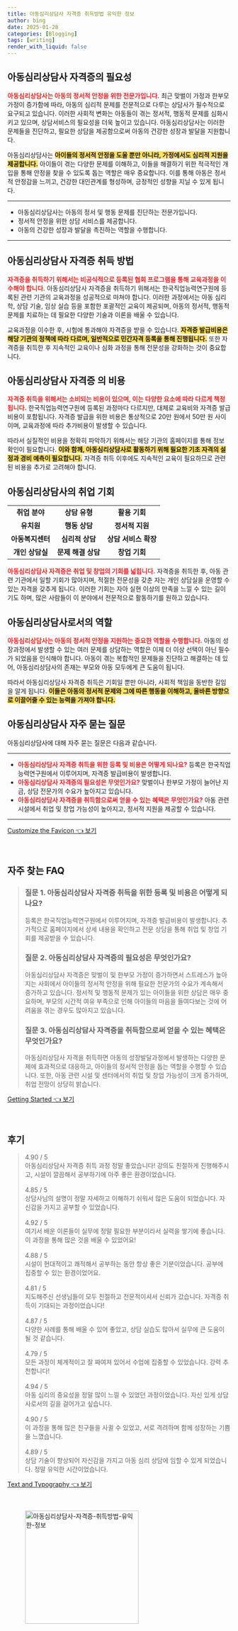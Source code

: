 ```yaml
---
title: 아동심리상담사 자격증 취득방법 유익한 정보
author: bing
date: 2025-01-28
categories: [Blogging]
tags: [writing]
render_with_liquid: false
---
```



<h2 id='아동심리상담사_자격증의_필요성'>아동심리상담사 자격증의 필요성</h2>

<p><b><span style="color: #ee2323;">아동심리상담사는 아동의 정서적 안정을 위한 전문가입니다.</span></b> 최근 맞벌이 가정과 한부모 가정이 증가함에 따라, 아동의 심리적 문제를 전문적으로 다루는 상담사가 필수적으로 요구되고 있습니다. 이러한 사회적 변화는 아동들이 겪는 정서적, 행동적 문제를 심화시키고 있으며, 상담서비스의 필요성을 더욱 높이고 있습니다. 아동심리상담사는 이러한 문제들을 진단하고, 필요한 상담을 제공함으로써 아동의 건강한 성장과 발달을 지원합니다. </p>

<p>아동심리상담사는 <b><span style="background-color: #ffe066;">아이들의 정서적 안정을 도울 뿐만 아니라, 가정에서도 심리적 지원을 제공합니다.</span></b> 아이들이 겪는 다양한 문제를 이해하고, 이들을 해결하기 위한 적극적인 개입을 통해 안정을 찾을 수 있도록 돕는 역할은 매우 중요합니다. 이를 통해 아동은 정서적 안정감을 느끼고, 건강한 대인관계를 형성하며, 긍정적인 성향을 지닐 수 있게 됩니다.</p>

<hr />

<ul>
    <li>아동심리상담사는 아동의 정서 및 행동 문제를 진단하는 전문가입니다.</li>
    <li>정서적 안정을 위한 상담 서비스를 제공합니다.</li>
    <li>아동의 건강한 성장과 발달을 촉진하는 역할을 수행합니다.</li>
</ul>

<hr />

<h2 id='아동심리상담사_자격증_취득방법'>아동심리상담사 자격증 취득 방법</h2>

<p><b><span style="color: #ee2323;">자격증을 취득하기 위해서는 비공식적으로 등록된 협회 프로그램을 통해 교육과정을 이수해야 합니다.</span></b> 아동심리상담사 자격증을 취득하기 위해서는 한국직업능력연구원에 등록된 관련 기관의 교육과정을 성공적으로 마쳐야 합니다. 이러한 과정에서는 아동 심리학, 상담 기술, 임상 실습 등을 포함한 포괄적인 교육이 제공되며, 아동의 정서적, 행동적 문제를 치료하는 데 필요한 다양한 기술과 이론을 배울 수 있습니다. </p>

<p>교육과정을 이수한 후, 시험에 통과해야 자격증을 받을 수 있습니다. <b><span style="background-color: #ffe066;">자격증 발급비용은 해당 기관의 정책에 따라 다르며, 일반적으로 민간자격 등록을 통해 진행됩니다.</span></b> 또한 자격증을 취득한 후 지속적인 교육이나 심화 과정을 통해 전문성을 강화하는 것이 중요합니다.</p>

<h2 id='아동심리상담사_자격증_의_비용'>아동심리상담사 자격증 의 비용</h2>

<p><b><span style="color: #ee2323;">자격증 취득을 위해서는 소비되는 비용이 있으며, 이는 다양한 요소에 따라 다르게 책정됩니다.</span></b> 한국직업능력연구원에 등록된 과정마다 다르지만, 대체로 교육비와 자격증 발급비용이 포함됩니다. 자격증 발급을 위한 비용은 통상적으로 20만 원에서 50만 원 사이이며, 교육과정에 따라 추가비용이 발생할 수 있습니다.</p>

<p>따라서 실질적인 비용을 정확히 파악하기 위해서는 해당 기관의 홈페이지를 통해 정보 확인이 필요합니다. <b><span style="background-color: #ffe066;">이와 함께, 아동심리상담사로 활동하기 위해 필요한 기초 자격의 설정과 경비 예측이 필요합니다.</span></b> 자격증 취득 이후에도 지속적인 교육이 필요하므로 관련된 비용을 추가로 고려해야 합니다.</p>

<h2 id='아동심리상담사_취업기회'>아동심리상담사의 취업 기회</h2>

<table>
    <tr>
        <td style="text-align: center; height: 17px;"><b>취업 분야</b></td>
        <td style="text-align: center; height: 17px;"><b>상담 유형</b></td>
        <td style="text-align: center; height: 17px;"><b>활용 기회</b></td>
    </tr>
    <tr>
        <td style="text-align: center; height: 17px;"><b>유치원</b></td>
        <td style="text-align: center; height: 17px;"><b>행동 상담</b></td>
        <td style="text-align: center; height: 17px;"><b>정서적 지원</b></td>
    </tr>
    <tr>
        <td style="text-align: center; height: 17px;"><b>아동복지센터</b></td>
        <td style="text-align: center; height: 17px;"><b>심리적 상담</b></td>
        <td style="text-align: center; height: 17px;"><b>상담 서비스 확장</b></td>
    </tr>
    <tr>
        <td style="text-align: center; height: 17px;"><b>개인 상담실</b></td>
        <td style="text-align: center; height: 17px;"><b>문제 해결 상담</b></td>
        <td style="text-align: center; height: 17px;"><b>창업 기회</b></td>
    </tr>
</table>

<p><b><span style="color: #ee2323;">아동심리상담사 자격증은 취업 및 창업의 기회를 넓힙니다.</span></b> 자격증을 취득한 후, 아동 관련 기관에서 일할 기회가 많아지며, 적절한 전문성을 갖춘 자는 개인 상담실을 운영할 수 있는 자격을 갖추게 됩니다. 이러한 기회는 자아 실현 이상의 만족을 느낄 수 있는 길이기도 하며, 많은 사람들이 이 분야에서 전문적으로 활동하기를 원하고 있습니다.</p>

<h2 id='아동심리상담사_정서적_안정'>아동심리상담사로서의 역할</h2>

<p><b><span style="color: #ee2323;">아동심리상담사는 아동의 정서적 안정을 지원하는 중요한 역할을 수행합니다.</span></b> 아동의 성장과정에서 발생할 수 있는 여러 문제를 상담하는 역할은 이제 더 이상 선택이 아닌 필수가 되었음을 인식해야 합니다. 아동이 겪는 복합적인 문제들을 진단하고 해결하는 데 있어, 아동심리상담사의 존재는 부모와 아동 모두에게 큰 도움이 됩니다.</p>

<p>따라서 아동심리상담사 자격증 취득은 기회일 뿐만 아니라, 사회적 책임을 동반한 길임을 알게 됩니다. <b><span style="background-color: #ffe066;">이들은 아동의 정서적 문제와 그에 따른 행동을 이해하고, 올바른 방향으로 이끌어줄 수 있는 능력을 가져야 합니다.</span></b> </p>

<h2 id='아동심리상담사_자주_묻는_질문'>아동심리상담사 자주 묻는 질문</h2>

<p>아동심리상담사에 대해 자주 묻는 질문은 다음과 같습니다.</p>

<hr />

<ul>
    <li><b><span style="color: #ee2323;">아동심리상담사 자격증 취득을 위한 등록 및 비용은 어떻게 되나요?</span></b> 등록은 한국직업능력연구원에서 이루어지며, 자격증 발급비용이 발생합니다.</li>
    <li><b><span style="color: #ee2323;">아동심리상담사 자격증의 필요성은 무엇인가요?</span></b> 맞벌이나 한부모 가정이 늘어난 지금, 상담 전문가의 수요가 높아지고 있습니다.</li>
    <li><b><span style="color: #ee2323;">아동심리상담사 자격증을 취득함으로써 얻을 수 있는 혜택은 무엇인가요?</span></b> 아동 관련 시설에서 취업 및 창업 가능성이 높아지고, 정서적 지원을 제공할 수 있습니다.</li>
</ul>

<p><hr />
</p>
<p><a class="click-button" title="Customize the Favicon" href="https://greenforu.github.io/posts/customize-the-favicon/" rel="dofollow">Customize the Favicon 👈 보기</a></p><br>
<h2 id='자주_찾는_FAQ'>자주 찾는 FAQ</h2>
<div itemscope="" itemtype="https://schema.org/FAQPage"> 
<blockquote> 
<div itemscope="" itemprop="mainEntity" itemtype="https://schema.org/Question"> 
<h3 itemprop="name">질문 1. 아동심리상담사 자격증 취득을 위한 등록 및 비용은 어떻게 되나요?</h3> 
<div itemscope="" itemprop="acceptedAnswer" itemtype="https://schema.org/Answer"> 
<span itemprop="text"> 
<p>등록은 한국직업능력연구원에서 이루어지며, 자격증 발급비용이 발생합니다. 추가적으로 홈페이지에서 상세 내용을 확인하고 전문 상담을 통해 취업 및 창업 기회를 제공받을 수 있습니다.</p> 
</span> 
</div> 
</div> 

<div itemscope="" itemprop="mainEntity" itemtype="https://schema.org/Question"> 
<h3 itemprop="name">질문 2. 아동심리상담사 자격증의 필요성은 무엇인가요?</h3> 
<div itemscope="" itemprop="acceptedAnswer" itemtype="https://schema.org/Answer"> 
<span itemprop="text"> 
<p>아동심리상담사 자격증은 맞벌이 및 한부모 가정이 증가하면서 스트레스가 높아지는 사회에서 아이들의 정서적 안정을 위해 필요한 전문가의 수요가 계속해서 증가하고 있습니다. 정서적 및 행동적 문제가 있는 아이들을 위한 상담은 매우 중요하며, 부모의 시간적 여유 부족으로 인해 아이들의 마음을 들여다보는 것에 어려움을 겪는 경우도 많아지고 있습니다.</p> 
</span> 
</div> 
</div> 

<div itemscope="" itemprop="mainEntity" itemtype="https://schema.org/Question"> 
<h3 itemprop="name">질문 3. 아동심리상담사 자격증을 취득함으로써 얻을 수 있는 혜택은 무엇인가요?</h3> 
<div itemscope="" itemprop="acceptedAnswer" itemtype="https://schema.org/Answer"> 
<span itemprop="text"> 
<p>아동심리상담사 자격을 취득하면 아동의 성장발달과정에서 발생하는 다양한 문제에 효과적으로 대응하고, 아이들의 정서적 안정을 돕는 역할을 수행할 수 있습니다. 또한, 아동 관련 시설 및 센터에서의 취업 및 창업 가능성이 크게 증가하며, 취업 전망이 상당히 밝습니다.</p> 
</span> 
</div> 
</div> 
</blockquote> 
</div>
<p><a class="click-button" title="Getting Started" href="https://greenforu.github.io/posts/getting-started/" rel="dofollow">Getting Started 👈 보기</a></p><br>
<h2 id='후기'>후기</h2>
<div itemscope itemtype="https://schema.org/Product">
  <blockquote>
  <div itemprop="review" itemscope itemtype="https://schema.org/Review">
      <div itemprop="reviewRating" itemscope itemtype="https://schema.org/Rating"> <span itemprop="ratingValue">4.90</span> / <span itemprop="bestRating">5</span> </div>
      <span itemprop="reviewBody">아동심리상담사 자격증 취득 과정 정말 좋았습니다! 강의도 친절하게 진행해주시고, 시설이 깔끔해서 공부하기에 아주 좋은 환경이었습니다.</span>
  </div>
  <br>
  <div itemprop="review" itemscope itemtype="https://schema.org/Review">
      <div itemprop="reviewRating" itemscope itemtype="https://schema.org/Rating"> <span itemprop="ratingValue">4.85</span> / <span itemprop="bestRating">5</span> </div>
      <span itemprop="reviewBody">상담사님의 설명이 정말 자세하고 이해하기 쉬워서 많은 도움이 되었습니다. 자신감을 가지고 공부할 수 있었습니다.</span>
  </div>
  <br>
  <div itemprop="review" itemscope itemtype="https://schema.org/Review">
      <div itemprop="reviewRating" itemscope itemtype="https://schema.org/Rating"> <span itemprop="ratingValue">4.92</span> / <span itemprop="bestRating">5</span> </div>
      <span itemprop="reviewBody">여기서 배운 이론들이 실무에 정말 필요한 부분이라서 실력을 쌓기에 좋습니다. 이 과정을 통해 많은 것을 배울 수 있었어요!</span>
  </div>
  <br>
  <div itemprop="review" itemscope itemtype="https://schema.org/Review">
      <div itemprop="reviewRating" itemscope itemtype="https://schema.org/Rating"> <span itemprop="ratingValue">4.88</span> / <span itemprop="bestRating">5</span> </div>
      <span itemprop="reviewBody">시설이 현대적이고 쾌적해서 공부하는 동안 항상 좋은 기분이었습니다. 공부에 집중할 수 있는 환경이었어요.</span>
  </div>
  <br>
  <div itemprop="review" itemscope itemtype="https://schema.org/Review">
      <div itemprop="reviewRating" itemscope itemtype="https://schema.org/Rating"> <span itemprop="ratingValue">4.81</span> / <span itemprop="bestRating">5</span> </div>
      <span itemprop="reviewBody">지도해주신 선생님들이 모두 친절하고 전문적이셔서 신뢰가 갔습니다. 자격증 취득이 기대되는 과정이었습니다!</span>
  </div>
  <br>
  <div itemprop="review" itemscope itemtype="https://schema.org/Review">
      <div itemprop="reviewRating" itemscope itemtype="https://schema.org/Rating"> <span itemprop="ratingValue">4.87</span> / <span itemprop="bestRating">5</span> </div>
      <span itemprop="reviewBody">다양한 사례를 통해 배울 수 있어 좋았고, 상담 실습도 많아서 실무에 큰 도움이 될 것 같습니다.</span>
  </div>
  <br>
  <div itemprop="review" itemscope itemtype="https://schema.org/Review">
      <div itemprop="reviewRating" itemscope itemtype="https://schema.org/Rating"> <span itemprop="ratingValue">4.79</span> / <span itemprop="bestRating">5</span> </div>
      <span itemprop="reviewBody">모든 과정이 체계적이고 잘 짜여져 있어서 수업에 집중할 수 있었습니다. 강력 추천합니다!</span>
  </div>
  <br>
  <div itemprop="review" itemscope itemtype="https://schema.org/Review">
      <div itemprop="reviewRating" itemscope itemtype="https://schema.org/Rating"> <span itemprop="ratingValue">4.94</span> / <span itemprop="bestRating">5</span> </div>
      <span itemprop="reviewBody">아동 심리의 중요성을 정말 많이 느낄 수 있었던 과정이었습니다. 자신 있게 상담사로서의 길을 걸어가고 싶습니다.</span>
  </div>
  <br>
  <div itemprop="review" itemscope itemtype="https://schema.org/Review">
      <div itemprop="reviewRating" itemscope itemtype="https://schema.org/Rating"> <span itemprop="ratingValue">4.90</span> / <span itemprop="bestRating">5</span> </div>
      <span itemprop="reviewBody">이 과정을 통해 많은 친구들을 사귈 수 있었고, 서로 격려하며 함께 성장하는 기쁨을 느꼈습니다.</span>
  </div>
  <br>
  <div itemprop="review" itemscope itemtype="https://schema.org/Review">
      <div itemprop="reviewRating" itemscope itemtype="https://schema.org/Rating"> <span itemprop="ratingValue">4.89</span> / <span itemprop="bestRating">5</span> </div>
      <span itemprop="reviewBody">상담 기술이 향상되어 자신감을 가지고 아동 심리 상담에 임할 수 있게 되었습니다. 정말 유익한 시간이었습니다.</span>
  </div>
  </blockquote>
</div>
<p><a class="click-button" title="Text and Typography" href="https://greenforu.github.io/posts/text-and-typography/" rel="dofollow">Text and Typography 👈 보기</a></p><br>
<figure class="image"><img src="https://greenforu.github.io/assets/img/thumbnail/아동심리상담사-자격증-취득방법-유익한-정보.webp" alt="아동심리상담사-자격증-취득방법-유익한-정보" width="256" height="256"></figure>